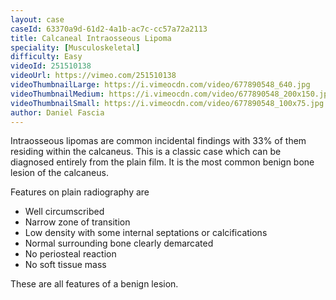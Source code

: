 ```yaml
---
layout: case
caseId: 63370a9d-61d2-4a1b-ac7c-cc57a72a2113
title: Calcaneal Intraosseous Lipoma
speciality: [Musculoskeletal]
difficulty: Easy
videoId: 251510138
videoUrl: https://vimeo.com/251510138
videoThumbnailLarge: https://i.vimeocdn.com/video/677890548_640.jpg
videoThumbnailMedium: https://i.vimeocdn.com/video/677890548_200x150.jpg
videoThumbnailSmall: https://i.vimeocdn.com/video/677890548_100x75.jpg
author: Daniel Fascia
---
```


<p>Intraosseous lipomas are common incidental findings with 33% of them residing within the calcaneus. This is a classic case which can be diagnosed entirely from the plain film. It is the most common benign bone lesion of the calcaneus.</p>
<p>Features on plain radiography are</p>
<p>
<ul>
<li>Well circumscribed</li><li>Narrow zone of transition</li><li>Low density with some internal septations or calcifications</li><li>Normal surrounding bone clearly demarcated</li><li>No periosteal reaction</li><li>No soft tissue mass</li></ul><p>These are all features of a benign lesion.</p></p>